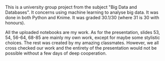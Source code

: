 This is a university group project from the subject "Big Data and Databases". It concerns using machine learning to analyse big data. It was done in both Python and Knime. It was graded 30.1/30 (where 31 is 30 with honours). 

All the uploaded notebooks are my work. As for the presentation, slides 53, 54, 56-64, 68-85 are mainly my own work, except for maybe some stylistic choices. The rest was created by my amazing classmates. However, we all cross checked our work and the entirety of the presentation would not be possible without a few days of deep cooperation. 
